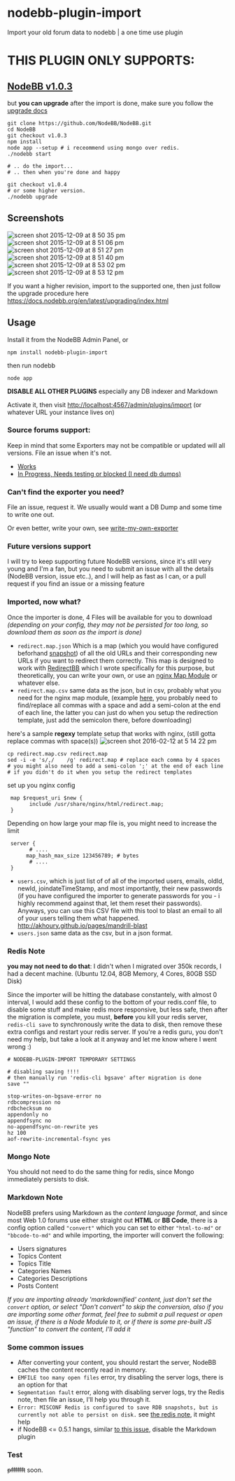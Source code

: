 nodebb-plugin-import
=========
Import your old forum data to nodebb | a one time use plugin

# THIS PLUGIN ONLY SUPPORTS:
## [NodeBB v1.0.3](https://github.com/NodeBB/NodeBB/tree/v1.0.3)

but __you can upgrade__ after the import is done, make sure you follow the [upgrade docs](https://docs.nodebb.org/vi/latest/upgrading/)

```
git clone https://github.com/NodeBB/NodeBB.git
cd NodeBB
git checkout v1.0.3
npm install
node app --setup # i receommend using mongo over redis.
./nodebb start

# .. do the import...
# .. then when you're done and happy

git checkout v1.0.4 
# or some higher version.
./nodebb upgrade
```


## Screenshots
![screen shot 2015-12-09 at 8 50 35 pm](https://cloud.githubusercontent.com/assets/1398375/11704595/f66a8a00-9eb6-11e5-8592-5e0f2ca650ef.png)
![screen shot 2015-12-09 at 8 51 06 pm](https://cloud.githubusercontent.com/assets/1398375/11704593/f667be60-9eb6-11e5-856c-bdfacde800bf.png)
![screen shot 2015-12-09 at 8 51 27 pm](https://cloud.githubusercontent.com/assets/1398375/11704598/f66bcb36-9eb6-11e5-801a-081c516fc522.png)
![screen shot 2015-12-09 at 8 51 40 pm](https://cloud.githubusercontent.com/assets/1398375/11704597/f66bf37c-9eb6-11e5-9584-05f7c6a7ec37.png)
![screen shot 2015-12-09 at 8 53 02 pm](https://cloud.githubusercontent.com/assets/1398375/11704596/f66bf7c8-9eb6-11e5-89c6-03268dc3b4ed.png)
![screen shot 2015-12-09 at 8 53 12 pm](https://cloud.githubusercontent.com/assets/1398375/11704594/f6691350-9eb6-11e5-9713-5d2df1f3432a.png)


If you want a higher revision, import to the supported one, then just follow the upgrade procedure here https://docs.nodebb.org/en/latest/upgrading/index.html

## Usage

Install it from the NodeBB Admin Panel, or
```
npm install nodebb-plugin-import
```
then run nodebb
```
node app
```
__DISABLE ALL OTHER PLUGINS__ especially any DB indexer and Markdown

Activate it, then visit
[http://localhost:4567/admin/plugins/import](http://localhost:4567/admin/plugins/import)
(or whatever URL your instance lives on)

### Source forums support:

Keep in mind that some Exporters may not be compatible or updated will all versions. File an issue when it's not.

* [Works](https://github.com/akhoury/nodebb-plugin-import/blob/master/package.json#L55-L68)
* [In Progress, Needs testing or blocked (I need db dumps)](https://github.com/akhoury/nodebb-plugin-import/labels/Exporter)



### Can't find the exporter you need?
File an issue, request it. We usually would want a DB Dump and some time to write one out.

Or even better, write your own, see [write-my-own-exporter](./write-my-own-exporter.md)

### Future versions support
I will try to keep supporting future NodeBB versions, since it's still very young and I'm a fan,
but you need to submit an issue with all the details (NodeBB version, issue etc..), and I will help as fast as I can, or a pull request if you find an issue or a missing feature

### Imported, now what?

Once the importer is done, 4 Files will be available for you to download *(depending on your config, they may not be persisted for too long, so download them as soon as the import is done)*

* `redirect.map.json` Which is a map (which you would have configured beforhand  [snapshot](https://camo.githubusercontent.com/c9c4a2ffb0ae0e82a9367a3463f62bb12a7d8a0a/687474703a2f2f692e696d6775722e636f6d2f75487a507667642e706e67)) of all the old URLs and their corresponding new URLs if you want to redirect them correctly. This map is designed to work with [RedirectBB](https://github.com/akhoury/RedirectBB) which I wrote specifically for this purpose, but theoretically, you can write your own, or use an [nginx Map Module](http://wiki.nginx.org/HttpMapModule) or whatever else.
* `redirect.map.csv` same data as the json, but in csv, probably what you need for the nginx map module, (example [here](http://serverfault.com/a/441517), you probably need to find/replace all commas with a space and add a semi-colon at the end of each line, the latter you can just do when you setup the redirection template, just add the semicolon there, before downloading)

here's a sample **regexy** template setup that works with nginx, (still gotta replace commas with space(s))
![screen shot 2016-02-12 at 5 14 22 pm](https://cloud.githubusercontent.com/assets/1398375/13021971/27fd3ec8-d1ac-11e5-8d56-264707719ef4.png)

```
cp redirect.map.csv redirect.map
sed -i -e 's/,/    /g' redirect.map # replace each comma by 4 spaces
# you might also need to add a semi-colon ';' at the end of each line
# if you didn't do it when you setup the redirect templates
```
set up you nginx config
```
 map $request_uri $new {
       include /usr/share/nginx/html/redirect.map;
 }
```
Depending on how large your map file is, you might need to increase the limit
```
 server {
       # ....
      map_hash_max_size 123456789; # bytes
       # ....
 }
 ```
* `users.csv`, which is just list of of all of the imported users, emails, oldId, newId, joindateTimeStamp, and most importantly, their new passwords (if you have configured the importer to generate passwords for you - i highly recommend against that, let them reset their passwords). Anyways, you can use this CSV file with this tool to blast an email to all of your users telling them what happened. http://akhoury.github.io/pages/mandrill-blast
* `users.json` same data as the csv, but in a json format.

### Redis Note
__you may not need to do that__: I didn't when I migrated over 350k records, I had a decent machine. (Ubuntu 12.04, 8GB Memory, 4 Cores, 80GB SSD Disk)

Since the importer will be hitting the database constantely, with almost 0 interval, I would add these config to the bottom of your redis.conf file, to disable some stuff and make redis more responsive, but less safe, then after the migration is complete, you must, __before__ you kill your redis server, ```redis-cli save``` to synchronously write the data to disk, then remove these extra configs and restart your redis server.
If you're a redis guru, you don't need my help, but take a look at it anyway and let me know where I went wrong :)
```
# NODEBB-PLUGIN-IMPORT TEMPORARY SETTINGS

# disabling saving !!!!
# then manually run 'redis-cli bgsave' after migration is done
save ""

stop-writes-on-bgsave-error no
rdbcompression no
rdbchecksum no
appendonly no
appendfsync no
no-appendfsync-on-rewrite yes
hz 100
aof-rewrite-incremental-fsync yes
```

### Mongo Note

You should not need to do the same thing for redis, since Mongo immediately persists to disk.

### Markdown Note

NodeBB prefers using Markdown as the *content language format*, and since most Web 1.0 forums use either straight out __HTML__ or __BB Code__, there is a config option called `"convert"` which you can set to either `"html-to-md"` or `"bbcode-to-md"` and  while importing, the importer will convert the following:

- Users signatures
- Topics Content
- Topics Title
- Categories Names
- Categories Descriptions
- Posts Content

*If you are importing already 'markdownified' content, just don't set the `convert` option, or select "Don't convert" to skip the conversion, also if you are importing some other format, feel free to submit a pull request or open an issue, if there is a Node Module to it, or if there is some pre-built JS "function" to convert the content, I'll add it*

### Some common issues</h4>

* After converting your content, you should restart the server, NodeBB caches the content recently read in memory.
* `EMFILE too many open files` error, try disabling the server logs, there is an option for that
* `Segmentation fault` error, along with disabling server logs, try the Redis note, then file an issue, I'll help you through it.
* `Error: MISCONF Redis is configured to save RDB snapshots, but is currently not able to persist on disk.` see [the redis note](https://github.com/akhoury/nodebb-plugin-import#redis-note), it might help
* if NodeBB <= 0.5.1 hangs, similar [to this issue](https://github.com/akhoury/nodebb-plugin-import/issues/61), disable the Markdown plugin

### Test

~~pfffffft~~ soon.
